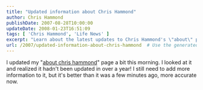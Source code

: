 ```yaml
---
title: "Updated information about Chris Hammond"
author: Chris Hammond
publishDate: 2007-08-28T10:00:00
updateDate: 2008-01-23T16:51:09
tags: [ 'Chris Hammond', 'Life News' ]
excerpt: "Learn about the latest updates to Chris Hammond's \"about\" page. Discover what's new and improved after a year-long hiatus."
url: /2007/updated-information-about-chris-hammond  # Use the generated URL with year
---
```

I updated my "<A class="" href="https://www.chrishammond.com/blogs/about" mce_href="/blogs/about.aspx">about chris hammond</A>" page a bit this morning. I looked at it and realized it hadn't been updated in over a year! I still need to add more information to it, but it's better than it was a few minutes ago, more accurate now.

